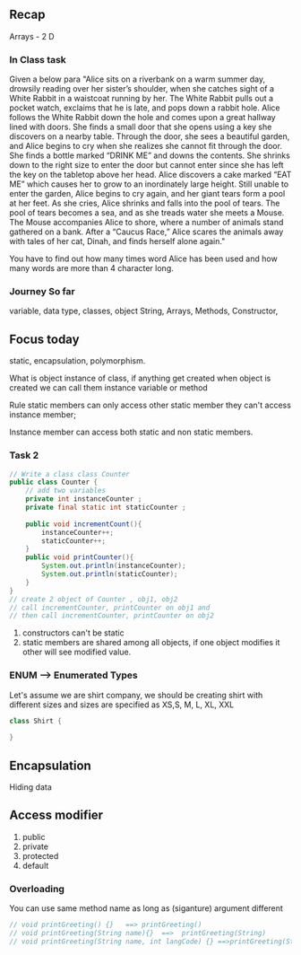 ## Recap 
Arrays - 2 D 
### In Class task
Given a below para
"Alice sits on a riverbank on a warm summer day, drowsily reading over her sister’s shoulder, when she catches sight of a White Rabbit in a waistcoat running by her. The White Rabbit pulls out a pocket watch, exclaims that he is late, and pops down a rabbit hole. Alice follows the White Rabbit down the hole and comes upon a great hallway lined with doors. She finds a small door that she opens using a key she discovers on a nearby table. Through the door, she sees a beautiful garden, and Alice begins to cry when she realizes she cannot fit through the door. She finds a bottle marked “DRINK ME” and downs the contents. She shrinks down to the right size to enter the door but cannot enter since she has left the key on the tabletop above her head. Alice discovers a cake marked “EAT ME” which causes her to grow to an inordinately large height. Still unable to enter the garden, Alice begins to cry again, and her giant tears form a pool at her feet. As she cries, Alice shrinks and falls into the pool of tears. The pool of tears becomes a sea, and as she treads water she meets a Mouse. The Mouse accompanies Alice to shore, where a number of animals stand gathered on a bank. After a “Caucus Race,” Alice scares the animals away with tales of her cat, Dinah, and finds herself alone again."

You have to find out how many times word Alice has been used
and how many words are more than 4 character long.

### Journey So far
variable, data type, classes, object 
String, Arrays, Methods, Constructor, 

## Focus today 
static, encapsulation, polymorphism. 

What is object 
instance of class, if anything get created when object is created
we can call them instance variable or method 

Rule
static members can only access other static member 
they can't access instance member;

Instance member can access both static and non static 
members. 

### Task 2
```java
// Write a class class Counter 
public class Counter {
    // add two variables
    private int instanceCounter ;
    private final static int staticCounter ;
    
    public void incrementCount(){
        instanceCounter++;
        staticCounter++;
    }
    public void printCounter(){
        System.out.println(instanceCounter);
        System.out.println(staticCounter);
    }
}
// create 2 object of Counter , obj1, obj2 
// call incrementCounter, printCounter on obj1 and 
// then call incrementCounter, printCounter on obj2
```

1. constructors can't be static
2. static members are shared among all objects, if one object modifies it
other will see modified value. 
   

### ENUM --> Enumerated Types

Let's assume we are shirt company, we should be creating 
shirt with different sizes and sizes are 
specified as XS,S, M, L, XL, XXL 

```java
class Shirt {
    
}
```

## Encapsulation 
Hiding data 
## Access modifier 
1. public 
2. private 
3. protected 
4. default 

### Overloading
You can use same method name as long as (siganture) argument different 
```java
// void printGreeting() {}   ==> printGreeting()
// void printGreeting(String name){}  ==>  printGreeting(String)
// void printGreeting(String name, int langCode) {} ==>printGreeting(String,int)
```
